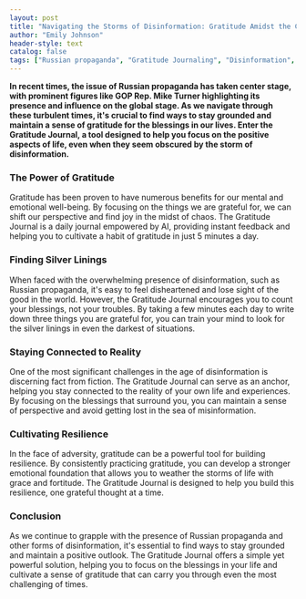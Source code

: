```yaml
---
layout: post
title: "Navigating the Storms of Disinformation: Gratitude Amidst the Chaos"
author: "Emily Johnson"
header-style: text
catalog: false
tags: ["Russian propaganda", "Gratitude Journaling", "Disinformation", "Gratitude", "Resilience"]
---
```


**In recent times, the issue of Russian propaganda has taken center stage, with prominent figures like GOP Rep. Mike Turner highlighting its presence and influence on the global stage. As we navigate through these turbulent times, it's crucial to find ways to stay grounded and maintain a sense of gratitude for the blessings in our lives. Enter the Gratitude Journal, a tool designed to help you focus on the positive aspects of life, even when they seem obscured by the storm of disinformation.**

### The Power of Gratitude

Gratitude has been proven to have numerous benefits for our mental and emotional well-being. By focusing on the things we are grateful for, we can shift our perspective and find joy in the midst of chaos. The Gratitude Journal is a daily journal empowered by AI, providing instant feedback and helping you to cultivate a habit of gratitude in just 5 minutes a day.

### Finding Silver Linings

When faced with the overwhelming presence of disinformation, such as Russian propaganda, it's easy to feel disheartened and lose sight of the good in the world. However, the Gratitude Journal encourages you to count your blessings, not your troubles. By taking a few minutes each day to write down three things you are grateful for, you can train your mind to look for the silver linings in even the darkest of situations.

### Staying Connected to Reality

One of the most significant challenges in the age of disinformation is discerning fact from fiction. The Gratitude Journal can serve as an anchor, helping you stay connected to the reality of your own life and experiences. By focusing on the blessings that surround you, you can maintain a sense of perspective and avoid getting lost in the sea of misinformation.

### Cultivating Resilience

In the face of adversity, gratitude can be a powerful tool for building resilience. By consistently practicing gratitude, you can develop a stronger emotional foundation that allows you to weather the storms of life with grace and fortitude. The Gratitude Journal is designed to help you build this resilience, one grateful thought at a time.

### Conclusion

As we continue to grapple with the presence of Russian propaganda and other forms of disinformation, it's essential to find ways to stay grounded and maintain a positive outlook. The Gratitude Journal offers a simple yet powerful solution, helping you to focus on the blessings in your life and cultivate a sense of gratitude that can carry you through even the most challenging of times.